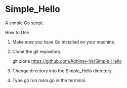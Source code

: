 # Simple_Hello
A simple Go script. 

How to Use

  1. Make sure you have Go installed on your machine. 
  
  
  2. Clone the git repository. 
  
      git clone https://github.com/Abhinav-Va/Simple_Hello
  
  
  3. Change directory into the Simple_Hello directory.
  
  
  4. Type go run main.go in the terminal. 
